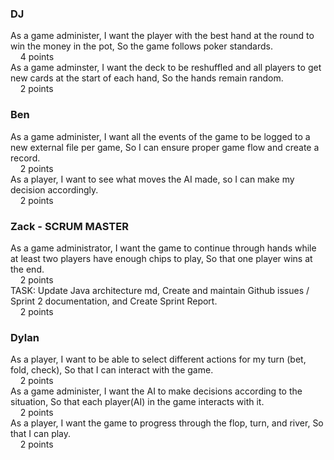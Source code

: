 ### DJ
As a game administer, I want the player with the best hand at the round to win the money in the pot, So the game follows poker standards.  
&nbsp;&nbsp;&nbsp;&nbsp;4 points  
As a game adminster, I want the deck to be reshuffled and all players to get new cards at the start of each hand, So the hands remain random.  
&nbsp;&nbsp;&nbsp;&nbsp;2 points  

### Ben
As a game administer, I want all the events of the game to be logged to a new external file per game, So I can ensure proper game flow and create a record.  
&nbsp;&nbsp;&nbsp;&nbsp;2 points  
As a player, I want to see what moves the AI made, so I can make my decision accordingly.  
&nbsp;&nbsp;&nbsp;&nbsp;2 points  

### Zack - SCRUM MASTER
As a game administrator, I want the game to continue through hands while at least two players have enough chips to play, So that one player wins at the end.  
&nbsp;&nbsp;&nbsp;&nbsp;2 points  
TASK: Update Java architecture md, Create and maintain Github issues / Sprint 2 documentation, and Create Sprint Report.  
&nbsp;&nbsp;&nbsp;&nbsp;2 points  

### Dylan
As a player, I want to be able to select different actions for my turn (bet, fold, check), So that I can interact with the game.  
&nbsp;&nbsp;&nbsp;&nbsp;2 points   
As a game administer, I want the AI to make decisions according to the situation, So that each player(AI) in the game interacts with it.  
&nbsp;&nbsp;&nbsp;&nbsp;2 points  
As a player, I want the game to progress through the flop, turn, and river, So that I can play.  
&nbsp;&nbsp;&nbsp;&nbsp;2 points  
